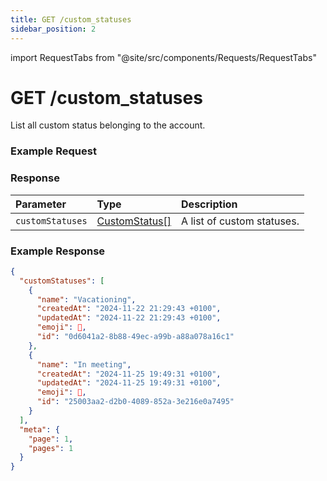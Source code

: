 ```yaml
---
title: GET /custom_statuses
sidebar_position: 2
---
```


import RequestTabs from "@site/src/components/Requests/RequestTabs"

# GET /custom_statuses

List all custom status belonging to the account.

### Example Request

<RequestTabs endpoint='custom_status_api' request="get_custom_statuses"/>

### Response

| Parameter        | Type                                                        | Description                |
| :--------------- | :---------------------------------------------------------- | :------------------------- |
| `customStatuses` | [CustomStatus[]](/api/reference/object_types/custom_status) | A list of custom statuses. |

### Example Response

```json title=response.json
{
  "customStatuses": [
    {
      "name": "Vacationing",
      "createdAt": "2024-11-22 21:29:43 +0100",
      "updatedAt": "2024-11-22 21:29:43 +0100",
      "emoji": 🚌,
      "id": "0d6041a2-8b88-49ec-a99b-a88a078a16c1"
    },
    {
      "name": "In meeting",
      "createdAt": "2024-11-25 19:49:31 +0100",
      "updatedAt": "2024-11-25 19:49:31 +0100",
      "emoji": 💬,
      "id": "25003aa2-d2b0-4089-852a-3e216e0a7495"
    }
  ],
  "meta": {
    "page": 1,
    "pages": 1
  }
}
```
